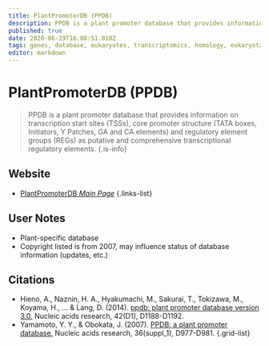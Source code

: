 ```yaml
---
title: PlantPromoterDB (PPDB)
description: PPDB is a plant promoter database that provides information on transcription start sites, core promoter structure, and regulatory element groups as putative and comprehensive transcriptional regulatory elements.
published: true
date: 2020-06-29T16:08:51.010Z
tags: genes, database, eukaryotes, transcriptomics, homology, eukaryota, transcription, regulation
editor: markdown
---
```


# PlantPromoterDB (PPDB)

> PPDB is a plant promoter database that provides information on transcription start sites (TSSs), core promoter structure (TATA boxes, Initiators, Y Patches, GA and CA elements) and regulatory element groups (REGs) as putative and comprehensive transcriptional regulatory elements.
{.is-info}

 
## Website 

- [PlantPromoterDB *Main Page*](http://ppdb.agr.gifu-u.ac.jp/ppdb/cgi-bin/index.cgi)
 {.links-list}

## User Notes
- Plant-specific database
- Copyright listed is from 2007, may influence status of database information (updates, etc.)

## Citations

- Hieno, A., Naznin, H. A., Hyakumachi, M., Sakurai, T., Tokizawa, M., Koyama, H., ... & Lang, D. (2014). [ppdb: plant promoter database version 3.0.](https://academic.oup.com/nar/article/42/D1/D1188/1043112) Nucleic acids research, 42(D1), D1188-D1192.
- Yamamoto, Y. Y., & Obokata, J. (2007). [PPDB: a plant promoter database.](https://academic.oup.com/nar/article/36/suppl_1/D977/2506276) Nucleic acids research, 36(suppl_1), D977-D981.
{.grid-list}